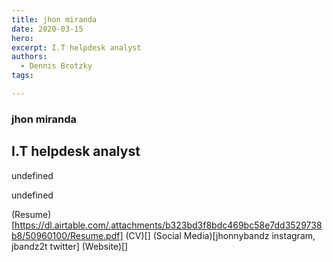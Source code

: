 ```yaml
---
title: jhon miranda
date: 2020-03-15
hero: 
excerpt: I.T helpdesk analyst
authors:
  - Dennis Brotzky
tags: 

---
```


### jhon miranda
## I.T helpdesk analyst

undefined

undefined

(Resume)[https://dl.airtable.com/.attachments/b323bd3f8bdc469bc58e7dd3529738b8/50960100/Resume.pdf]
(CV)[]
(Social Media)[jhonnybandz instagram, jbandz2t twitter]
(Website)[]

